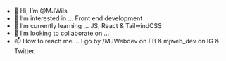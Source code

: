 - 👋 Hi, I’m @MJWils
- 👀 I’m interested in ... Front end development
- 🌱 I’m currently learning ... JS, React & TailwindCSS
- 💞️ I’m looking to collaborate on ... 
- 📫 How to reach me ... I go by /MJWebdev on FB & mjweb_dev on IG & Twitter.

<!---
MJWils/MJWils is a ✨ special ✨ repository because its `README.md` (this file) appears on your GitHub profile.
You can click the Preview link to take a look at your changes.
--->
